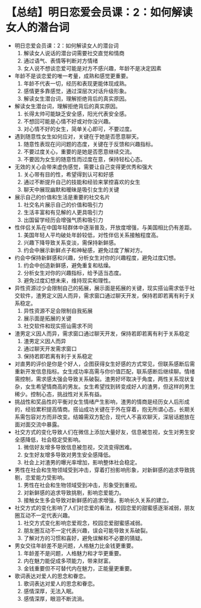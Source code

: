 # 【总结】明日恋爱会员课：2：如何解读女人的潜台词

-   明日恋爱会员课：2：如何解读女人的潜台词
    1.  解读女人说话的潜台词需要社交直觉和情商
    2.  通过语气、表情等判断对方情绪
    3.  女人说不想谈恋爱可能是对方不感兴趣，年龄不是决定因素
-   年龄不是谈恋爱的唯一考量，成熟和感觉更重要。
    1.  年龄不代表一切，经历和表现更能体现成熟。
    2.  感情更多靠感觉，通过深层次对话升级形象。
    3.  解读女生潜台词，理解拒绝背后的真实原因。
-   解读女生潜台词，理解拒绝背后的真实原因。
    1.  长得太帅可能缺乏安全感，阳光代表安全感。
    2.  不想回可能是心情不好或对你没兴趣。
    3.  对心情不好的女生，简单关心即可，不要过度。
-   遇到随意性女生如何应对，关键在于她是否愿意聊天。
    1.  随意性表现在问问题的态度，关键在于反馈和兴趣指标。
    2.  不要过度关心，重要的是她是否愿意继续交流。
    3.  不要因为女生的随意性而过度在意，保持轻松心态。
-   无效的关心会带来虚伪感觉，需要让自己变得更优秀和强大
    1.  关心带有目的性，希望得到认可和好感
    2.  通过不断提升自己的技能和经验来掌控喜欢的女生
    3.  聊天中展现幽默和暧昧是吸引女生的关键
-   展示自己的价值和生活是重要的社交名片
    1.  社交名片展示自己的价值和吸引力
    2.  生活丰富和有见解的人更具吸引力
    3.  出国留学经历会增强气质和吸引力
-   性伴侣关系在中国年轻群体中逐渐普及，开放度增强，与美国相比仍有差距。
    1.  美国年轻人平均破处年龄较低，对性伴侣关系接触程度高。
    2.  兴趣下降导致关系变淡，需保持新鲜感。
    3.  约会中展示新鲜点子和神秘感，避免过度了解对方。
-   约会中保持新鲜感和兴趣，分析女生对你的兴趣程度，避免过度幻想。
    1.  约会中创造新鲜感，避免重复和枯燥。
    2.  分析女生对你的兴趣指标，给予适当态度。
    3.  避免过度幻想未来，维持现实和理性。
-   异性资源过少会限制自己的拓展，展示面是拓展的关键，现实搭讪需求低于社交软件，渣男定义因人而异，需求窗口通过聊天开发，保持若即若离有利于关系稳定。
    1.  异性资源不足会限制自我拓展
    2.  展示面是拓展的关键
    3.  社交软件和现实搭讪需求不同
-   渣男定义因人而异，需求窗口通过聊天开发，保持若即若离有利于关系稳定
    1.  渣男定义因人而异
    2.  通过聊天开发需求窗口
    3.  保持若即若离有利于关系稳定
-   对直男的评价是你是个好人，企图获得女生好感的方式常见，但联系感断后需重新开发信息指标。女生成功率高需与你价值匹配，联系感断后继续聊。情绪需控制，需求感太强会导致关系破裂。渣男好坏取决于角度，两性关系现状复杂，女生希望情商高的男友。女生希望找到转变成好人的渣男，但这样的男生稀少。控制心态，挑战性对关系有益。
-   挑战性和奖品性的平衡对女生情绪产生影响，渣男的情商是经历女人后形成的，经验累积提高情商。搭讪成功关键在于外在穿着，抱无所谓心态，长期关系需包容对方而非改变。结婚需双方配合，现代人不喜欢聊天，深层话题放在面对面交流中暴露。
-   社交方式的变化导致人们在微信上添加大量好友，信息被忽视，女生对男生安全感降低，社会稳定受影响。
    1.  微信好友增多导致信息被忽视，交流变得困难。
    2.  女生好友增多导致对男生安全感降低。
    3.  社会上对渣男的曝光率增加，影响整体社会稳定。
-   男性在社会和生物领域受到冲击，穿着打扮影响形象，对新鲜感的追求导致挑剔，恋爱能力受影响。
    1.  男性在社会和生物领域受到冲击，形象受到重视。
    2.  对新鲜感的追求导致挑剔，影响恋爱能力。
    3.  接触女生多会导致对新鲜感的追求增强，影响长久关系的建立。
-   社交方式的变化影响了人们对恋爱的看法，校园恋爱的甜蜜感逐渐减弱，朋友圈互动不一定代表兴趣。
    1.  社交方式变化影响恋爱观念，校园恋爱甜蜜感减弱。
    2.  朋友圈互动不一定代表兴趣，误会可能导致关系破裂。
    3.  了解对方的习惯和喜好，避免误解和不必要的猜疑。
-   男女交往年龄差不是问题，人格魅力比金钱更重要。
    1.  年龄差不是问题，人格魅力和才华更重要。
    2.  内在魅力能促成多项能力，带来财富。
    3.  金钱重要但不可替代内在魅力，正能量更重要。
-   歌词表达对爱人的思念和眷恋。
    1.  歌词表达对爱人的思念和眷恋。
    2.  感情深厚，无法入眠。
    3.  感情深厚，眼泪不断流淌。